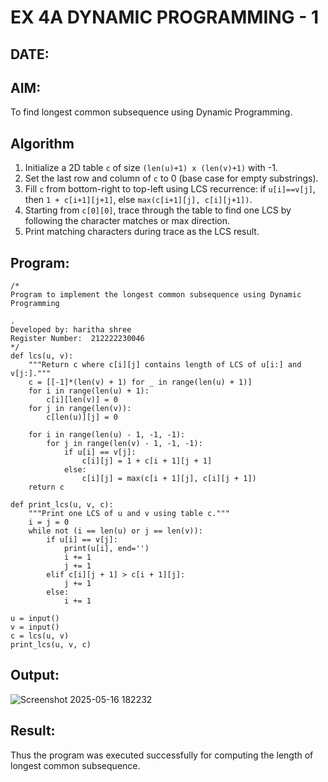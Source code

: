 # EX 4A DYNAMIC PROGRAMMING - 1
## DATE: 

## AIM:
To find longest common subsequence using Dynamic Programming.

## Algorithm

1. Initialize a 2D table `c` of size `(len(u)+1) x (len(v)+1)` with -1.
2. Set the last row and column of `c` to 0 (base case for empty substrings).
3. Fill `c` from bottom-right to top-left using LCS recurrence: if `u[i]==v[j]`, then `1 + c[i+1][j+1]`, else `max(c[i+1][j], c[i][j+1])`.
4. Starting from `c[0][0]`, trace through the table to find one LCS by following the character matches or max direction.
5. Print matching characters during trace as the LCS result.

## Program:
```
/*
Program to implement the longest common subsequence using Dynamic Programming

.
Developed by: haritha shree
Register Number:  212222230046
*/
def lcs(u, v):
    """Return c where c[i][j] contains length of LCS of u[i:] and v[j:]."""
    c = [[-1]*(len(v) + 1) for _ in range(len(u) + 1)]
    for i in range(len(u) + 1):
        c[i][len(v)] = 0
    for j in range(len(v)):
        c[len(u)][j] = 0
 
    for i in range(len(u) - 1, -1, -1):
        for j in range(len(v) - 1, -1, -1):
            if u[i] == v[j]:
                c[i][j] = 1 + c[i + 1][j + 1]
            else:
                c[i][j] = max(c[i + 1][j], c[i][j + 1])
    return c
 
def print_lcs(u, v, c):
    """Print one LCS of u and v using table c."""
    i = j = 0
    while not (i == len(u) or j == len(v)):
        if u[i] == v[j]:
            print(u[i], end='')
            i += 1
            j += 1
        elif c[i][j + 1] > c[i + 1][j]:
            j += 1
        else:
            i += 1
 
u = input()
v = input()
c = lcs(u, v)
print_lcs(u, v, c)
```

## Output:

![Screenshot 2025-05-16 182232](https://github.com/user-attachments/assets/88d56109-1a36-49a8-a2cc-b7dee0132634)


## Result:
Thus the program was executed successfully for computing the length of longest common subsequence.
